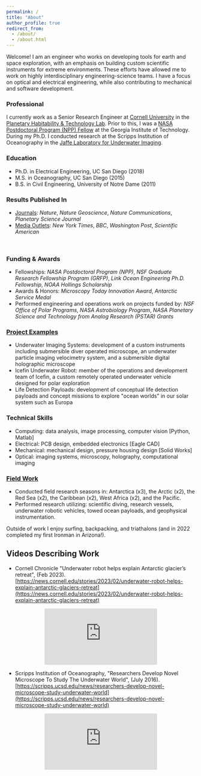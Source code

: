 ```yaml
---
permalink: /
title: "About"
author_profile: true
redirect_from: 
  - /about/
  - /about.html
---
```


Welcome!  I am an engineer who works on developing tools for earth and space exploration, with an emphasis on building custom scientific instruments for extreme environments. These efforts have allowed me to work on highly interdisciplinary engineering-science teams. I have a focus on optical and electrical engineering, while also contributing to mechanical and software development.


### Professional
I currently work as a Senior Research Engineer at [Cornell University](https://astro.cornell.edu/andrew-mullen) in the [Planetary Habitability & Technology Lab](https://schmidt.astro.cornell.edu). Prior to this, I was a [NASA Postdoctoral Program (NPP) Fellow](https://cos.gatech.edu/article/andrew-mullen) at the Georgia Institute of Technology. During my Ph.D. I conducted research at the Scripps Institution of Oceanography in the [Jaffe Laboratory for Underwater Imaging](https://jaffeweb.ucsd.edu).

### Education
* Ph.D. in Electrical Engineering, UC San Diego (2018)
* M.S. in Oceanography, UC San Diego (2015)
* B.S. in Civil Engineering, University of Notre Dame (2011)

### Results Published In

* [Journals](https://andrewdmullen.github.io/publications): *Nature*, *Nature Geoscience*, *Nature Communications*, *Planetary Science Journal*  
* [Media Outlets](https://andrewdmullen.github.io/media): *New York Times*, *BBC*, *Washington Post*, *Scientific American*
<br>

### Funding & Awards

* Fellowships: *NASA Postdoctoral Program (NPP)*, *NSF Graduate Research Fellowship Program (GRFP)*, *Link Ocean Engineering Ph.D. Fellowship*, *NOAA Hollings Scholarship*
* Awards & Honors: *Microscopy Today Innovation Award*, *Antarctic Service Medal*
* Performed engineering and operations work on projects funded by: *NSF Office of Polar Programs*, *NASA Astrobiology Program*, *NASA Planetary Science and Technology from Analog Research (PSTAR) Grants*

### [Project Examples](https://andrewdmullen.github.io/projects/) 

* Underwater Imaging Systems: development of a custom instruments including submersible diver operated microscope, an underwater particle imaging velocimetry system, and a submersible digital holographic microscope 
* Icefin Underwater Robot: member of the operations and development team of Icefin, a custom remotely operated underwater vehicle designed for polar exploration
* Life Detection Payloads: development of conceptual life detection payloads and concept missions to explore "ocean worlds" in our solar system such as Europa 

### Technical Skills
* Computing: data analysis, image processing, computer vision [Python, Matlab]
* Electrical: PCB design, embedded electronics [Eagle CAD]
* Mechanical: mechanical design, pressure housing design [Solid Works]
* Optical: imaging systems, microscopy, holography, computational imaging

### [Field Work](https://andrewdmullen.github.io/fieldwork/)

* Conducted field research seasons in: Antarctica (x3), the Arctic (x2), the Red Sea (x2), the Caribbean (x2), West Africa (x2), and the Pacific. 
* Performed research utilizing: scientific diving, research vessels, underwater robotic vehicles, towed ocean payloads, and geophysical instrumentation.


Outside of work I enjoy surfing, backpacking, and triathalons (and in 2022 completed my first Ironman in Arizona!).

## Videos Describing Work

* Cornell Chronicle "Underwater robot helps explain Antarctic glacier’s retreat", (Feb 2023). [https://news.cornell.edu/stories/2023/02/underwater-robot-helps-explain-antarctic-glaciers-retreat](https://news.cornell.edu/stories/2023/02/underwater-robot-helps-explain-antarctic-glaciers-retreat)

<center>
	<div class="embed-container">
	  <iframe
	      src="https://www.youtube.com/embed/1jCdAwRML7I"
	      frameborder="0"
	      allowfullscreen="false">
	  </iframe>
	</div>
</center>

* Scripps Institution of Oceanography, "Researchers Develop Novel Microscope To Study The Underwater World", (July 2016).
[https://scripps.ucsd.edu/news/researchers-develop-novel-microscope-study-underwater-world](https://scripps.ucsd.edu/news/researchers-develop-novel-microscope-study-underwater-world)

<center>
	<div class="embed-container">
	  <iframe
	      src="https://www.youtube.com/embed/Gf-cxm-KeK8"
	      frameborder="0"
	      allowfullscreen="false">
	  </iframe>
	</div>
</center>

<!---
bundle exec jekyll serve

git add . 
git commit -m "name"
git push

export PATH=$PATH:/Users/adm/Library/Python/3.9/bin


<style>
	ul { margin-top: -20px; margin-bottom: 20px;}
	li { margin-top: 0px; margin-bottom: 0px;}
</style>

Welcome! I am a Senior Research Engineer at [Cornell University](https://astro.cornell.edu/andrew-mullen) in the [Planetary Habitability & Technology Lab](https://schmidt.astro.cornell.edu). Prior to this, I was a [NASA Postdoctoral Program (NPP) Fellow](https://cos.gatech.edu/article/andrew-mullen) at the Georgia Institute of Technology. 
I received a PhD in Electrical Engineering (2018) and a MS in Oceanography (2015) from the University of California San Diego while conducting research at the [Scripps Institution of Oceanography](https://jaffeweb.ucsd.edu). I completed a BS in Civil Engineering (2011) from the University of Notre Dame.
<br><br>
My research focuses on developing tools for earth and space exploration, with an emphasis on building custom scientific instruments for extreme environments. 
These efforts have allowed me to work on highly interdisciplinary engineering-science teams. I have a focus on optical and electrical engineering, while also contributing to mechanical and software development.
<br>
--->
